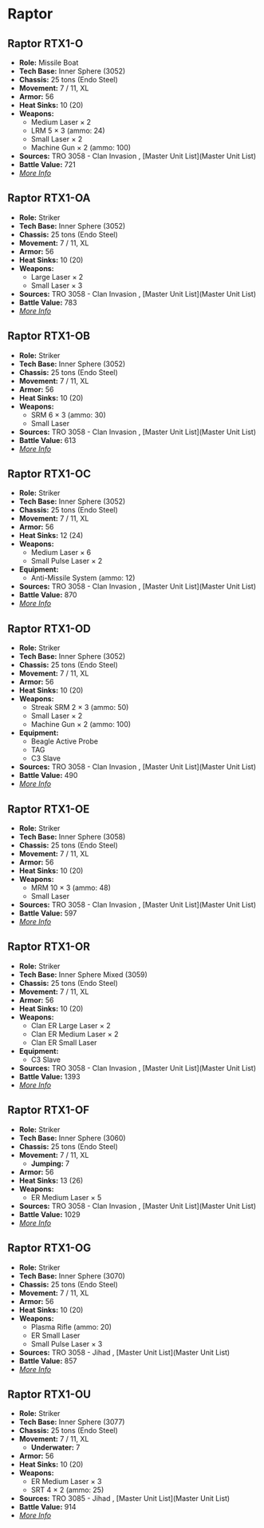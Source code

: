 # Raptor 

## Raptor RTX1-O 

- **Role:** Missile Boat 
- **Tech Base:** Inner Sphere (3052) 
- **Chassis:** 25 tons (Endo Steel) 
- **Movement:** 7 / 11, XL 
- **Armor:** 56 
- **Heat Sinks:** 10 (20) 
- **Weapons:** 
  - Medium Laser × 2 
  - LRM 5 × 3 (ammo: 24) 
  - Small Laser × 2 
  - Machine Gun × 2 (ammo: 100) 
- **Sources:** TRO 3058 - Clan Invasion , [Master Unit List](Master Unit List) 
- **Battle Value:** 721 
- [*More Info*](raptor/raptor_rtx1-o.md) 

## Raptor RTX1-OA 

- **Role:** Striker 
- **Tech Base:** Inner Sphere (3052) 
- **Chassis:** 25 tons (Endo Steel) 
- **Movement:** 7 / 11, XL 
- **Armor:** 56 
- **Heat Sinks:** 10 (20) 
- **Weapons:** 
  - Large Laser × 2 
  - Small Laser × 3 
- **Sources:** TRO 3058 - Clan Invasion , [Master Unit List](Master Unit List) 
- **Battle Value:** 783 
- [*More Info*](raptor/raptor_rtx1-oa.md) 

## Raptor RTX1-OB 

- **Role:** Striker 
- **Tech Base:** Inner Sphere (3052) 
- **Chassis:** 25 tons (Endo Steel) 
- **Movement:** 7 / 11, XL 
- **Armor:** 56 
- **Heat Sinks:** 10 (20) 
- **Weapons:** 
  - SRM 6 × 3 (ammo: 30) 
  - Small Laser 
- **Sources:** TRO 3058 - Clan Invasion , [Master Unit List](Master Unit List) 
- **Battle Value:** 613 
- [*More Info*](raptor/raptor_rtx1-ob.md) 

## Raptor RTX1-OC 

- **Role:** Striker 
- **Tech Base:** Inner Sphere (3052) 
- **Chassis:** 25 tons (Endo Steel) 
- **Movement:** 7 / 11, XL 
- **Armor:** 56 
- **Heat Sinks:** 12 (24) 
- **Weapons:** 
  - Medium Laser × 6 
  - Small Pulse Laser × 2 
- **Equipment:** 
  - Anti-Missile System (ammo: 12) 
- **Sources:** TRO 3058 - Clan Invasion , [Master Unit List](Master Unit List) 
- **Battle Value:** 870 
- [*More Info*](raptor/raptor_rtx1-oc.md) 

## Raptor RTX1-OD 

- **Role:** Striker 
- **Tech Base:** Inner Sphere (3052) 
- **Chassis:** 25 tons (Endo Steel) 
- **Movement:** 7 / 11, XL 
- **Armor:** 56 
- **Heat Sinks:** 10 (20) 
- **Weapons:** 
  - Streak SRM 2 × 3 (ammo: 50) 
  - Small Laser × 2 
  - Machine Gun × 2 (ammo: 100) 
- **Equipment:** 
  - Beagle Active Probe 
  - TAG 
  - C3 Slave 
- **Sources:** TRO 3058 - Clan Invasion , [Master Unit List](Master Unit List) 
- **Battle Value:** 490 
- [*More Info*](raptor/raptor_rtx1-od.md) 

## Raptor RTX1-OE 

- **Role:** Striker 
- **Tech Base:** Inner Sphere (3058) 
- **Chassis:** 25 tons (Endo Steel) 
- **Movement:** 7 / 11, XL 
- **Armor:** 56 
- **Heat Sinks:** 10 (20) 
- **Weapons:** 
  - MRM 10 × 3 (ammo: 48) 
  - Small Laser 
- **Sources:** TRO 3058 - Clan Invasion , [Master Unit List](Master Unit List) 
- **Battle Value:** 597 
- [*More Info*](raptor/raptor_rtx1-oe.md) 

## Raptor RTX1-OR 

- **Role:** Striker 
- **Tech Base:** Inner Sphere Mixed (3059) 
- **Chassis:** 25 tons (Endo Steel) 
- **Movement:** 7 / 11, XL 
- **Armor:** 56 
- **Heat Sinks:** 10 (20) 
- **Weapons:** 
  - Clan ER Large Laser × 2 
  - Clan ER Medium Laser × 2 
  - Clan ER Small Laser 
- **Equipment:** 
  - C3 Slave 
- **Sources:** TRO 3058 - Clan Invasion , [Master Unit List](Master Unit List) 
- **Battle Value:** 1393 
- [*More Info*](raptor/raptor_rtx1-or.md) 

## Raptor RTX1-OF 

- **Role:** Striker 
- **Tech Base:** Inner Sphere (3060) 
- **Chassis:** 25 tons (Endo Steel) 
- **Movement:** 7 / 11, XL 
  - **Jumping:** 7 
- **Armor:** 56 
- **Heat Sinks:** 13 (26) 
- **Weapons:** 
  - ER Medium Laser × 5 
- **Sources:** TRO 3058 - Clan Invasion , [Master Unit List](Master Unit List) 
- **Battle Value:** 1029 
- [*More Info*](raptor/raptor_rtx1-of.md) 

## Raptor RTX1-OG 

- **Role:** Striker 
- **Tech Base:** Inner Sphere (3070) 
- **Chassis:** 25 tons (Endo Steel) 
- **Movement:** 7 / 11, XL 
- **Armor:** 56 
- **Heat Sinks:** 10 (20) 
- **Weapons:** 
  - Plasma Rifle (ammo: 20) 
  - ER Small Laser 
  - Small Pulse Laser × 3 
- **Sources:** TRO 3058 - Jihad , [Master Unit List](Master Unit List) 
- **Battle Value:** 857 
- [*More Info*](raptor/raptor_rtx1-og.md) 

## Raptor RTX1-OU 

- **Role:** Striker 
- **Tech Base:** Inner Sphere (3077) 
- **Chassis:** 25 tons (Endo Steel) 
- **Movement:** 7 / 11, XL 
  - **Underwater:** 7 
- **Armor:** 56 
- **Heat Sinks:** 10 (20) 
- **Weapons:** 
  - ER Medium Laser × 3 
  - SRT 4 × 2 (ammo: 25) 
- **Sources:** TRO 3085 - Jihad , [Master Unit List](Master Unit List) 
- **Battle Value:** 914 
- [*More Info*](raptor/raptor_rtx1-ou.md) 

